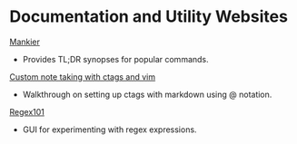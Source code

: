 # Documentation and Utility Websites
[Mankier](https://www.mankier.com/)
- Provides TL;DR synopses for popular commands.

[Custom note taking with ctags and vim](https://www.edwinwenink.xyz/posts/43-notes_tagging/)
- Walkthrough on setting up ctags with markdown using @ notation.

[Regex101](https://regex101.com/)
- GUI for experimenting with regex expressions.
